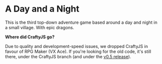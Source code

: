 # A Day  and a Night 
This is the third top-down adventure game based around a day and night in a small village. With epic dragons.

**Where did CraftyJS go?**

Due to quality and development-speed issues, we dropped CraftyJS in favour of RPG Maker (VX Ace). If you're looking for the old code, it's still there, under the CraftyJS branch (and under the [v0.5 release](https://github.com/deengames/a-day-and-a-night/releases/tag/v0.5)).
